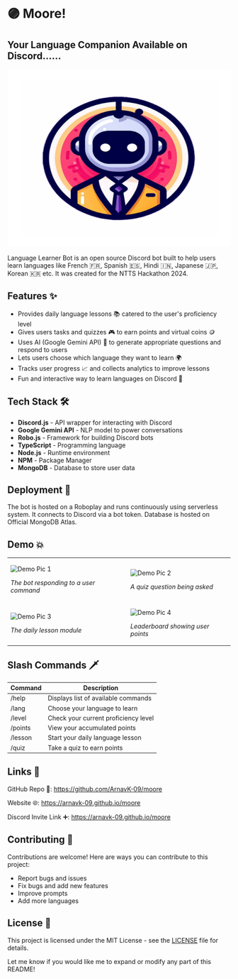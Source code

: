 # 🟣 Moore!

## Your Language Companion Available on Discord......

<p align="center">
    <img width="600" height="400" src="/Logo.png" alt="Logo">
</p>

Language Learner Bot is an open source Discord bot built to help users learn languages like French 🇫🇷, Spanish 🇪🇸, Hindi 🇮🇳, Japanese 🇯🇵, Korean 🇰🇷 etc. It was created for the NTTS Hackathon 2024.

## Features ✨

- Provides daily language lessons 📚 catered to the user's proficiency level
- Gives users tasks and quizzes 🎮 to earn points and virtual coins 🪙
- Uses AI (Google Gemini API) 🧠 to generate appropriate questions and respond to users  
- Lets users choose which language they want to learn 🌍
- Tracks user progress 📈 and collects analytics to improve lessons
- Fun and interactive way to learn languages on Discord 🎉

## Tech Stack 🛠️

- **Discord.js** - API wrapper for interacting with Discord  
- **Google Gemini API** - NLP model to power conversations
- **Robo.js** - Framework for building Discord bots 
- **TypeScript** - Programming language
- **Node.js** - Runtime environment
- **NPM** - Package Manager
- **MongoDB** - Database to store user data

## Deployment 🚀

The bot is hosted on a Roboplay and runs continuously using serverless system. It connects to Discord via a bot token. Database is hosted on Official MongoDB Atlas.

## Demo 💥

<table>
<tr>
<td>
  
  ![Demo Pic 1](images/demo1.png)
  
  *The bot responding to a user command*
  
</td>
<td>

  ![Demo Pic 2](images/demo2.png)
  
  *A quiz question being asked*
  
</td>
</tr>
<tr>
<td>

  ![Demo Pic 3](images/demo3.png)
  
  *The daily lesson module*

</td>
<td>

  ![Demo Pic 4](images/demo4.png) 
  
  *Leaderboard showing user points*
  
</td>
</tr>
</table>

## Slash Commands 🗡️

| Command | Description |
|-|-|  
| /help | Displays list of available commands |
| /lang | Choose your language to learn |
| /level | Check your current proficiency level |
| /points | View your accumulated points |
| /lesson | Start your daily language lesson |
| /quiz | Take a quiz to earn points |

## Links 🔗

GitHub Repo 📁: https://github.com/ArnavK-09/moore

Website 🌐: https://arnavk-09.github.io/moore  

Discord Invite Link ➕: https://arnavk-09.github.io/moore

## Contributing 🤝

Contributions are welcome! Here are ways you can contribute to this project: 

- Report bugs and issues
- Fix bugs and add new features
- Improve prompts
- Add more languages


## License 📝

This project is licensed under the MIT License - see the [LICENSE](LICENSE) file for details.

Let me know if you would like me to expand or modify any part of this README!
